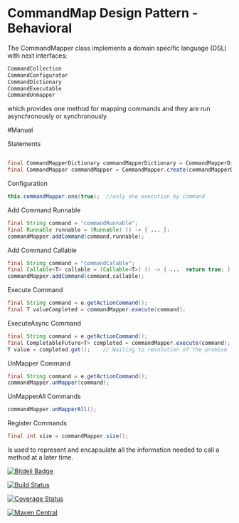 # CommandMap Design Pattern - Behavioral

The CommandMapper class implements a domain specific language (DSL) with next interfaces:

```java
CommandCollection
CommandConfigurator
CommandDictionary
CommandExecutable
CommandUnmapper
```
which provides one method for mapping commands and they are run  asynchronously or synchronously.

#Manual

Statements
```java

final CommandMapperDictionary commandMapperDictionary = CommandMapperDictionaryImpl.create(Executors.newSingleThreadExecutor());
final CommandMapper commandMapper = CommandMapper.create(commandMapperDictionary);
```

Configuration 
```java
this.commandMapper.one(true);  //only one execution by command
```
Add Command Runnable
```java
final String command = "commandRunnable";
final Runnable runnable = (Runnable) () -> { ... };
commandMapper.addCommand(command,runnable);
```
Add Command Callable<T>
```java
final String command = "commandCalable";
final Callable<T> callable = (Callable<T>) () -> { ...  return true; };
commandMapper.addCommand(command,callable);
```

Execute Command 
```java
final String command = e.getActionCommand();
final T valueCompleted = commandMapper.execute(command);   
```
ExecuteAsync Command 
```java
final String command = e.getActionCommand();
final CompletableFuture<T> completed = commandMapper.execute(command);   //Here, the promise is in second plane.
T value = completed.get();    // Waiting to resolution of the promise
```

UnMapper Command
```java
final String command = e.getActionCommand();
commandMapper.unMapper(command);
```

UnMapperAll Commands
```java
commandMapper.unMapperAll();
```

Register Commands
```java
final int size = commandMapper.size();
```


Is used to represent and encapsulate all the information needed to call a method at a later time.


[![Bitdeli Badge](https://d2weczhvl823v0.cloudfront.net/vicboma1/commandmapper/trend.png)](https://bitdeli.com/free "Bitdeli Badge")

[![Build Status](https://travis-ci.org/vicboma1/CommandMapper.svg?branch=master)](https://travis-ci.org/vicboma1/CommandMapper)

[![Coverage Status](https://coveralls.io/repos/vicboma1/CommandMapper/badge.svg?branch=master&service=github)](https://coveralls.io/github/vicboma1/CommandMapper?branch=master)

[![Maven Central](https://maven-badges.herokuapp.com/maven-central/org.eluder.coveralls/coveralls-maven-plugin/badge.svg)](https://maven-badges.herokuapp.com/maven-central/org.eluder.coveralls/coveralls-maven-plugin/)
